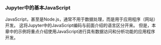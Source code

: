 ### Jupyter中的基本JavaScript

JavaScript，甚至是Node.js，通常不用于数据处理，而是用于应用程序（网站）开发。 这将Jupyter中的JavaScript编码与前面介绍的语言区分开来。 但是，本章中的示例将重点介绍使用JavaScript进行具有数据访问和分析功能的应用程序开发。